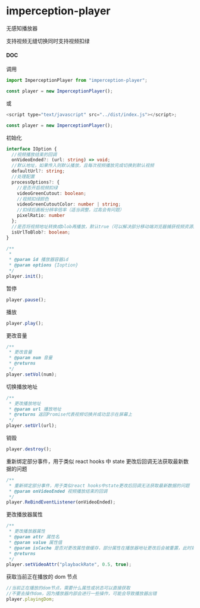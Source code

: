 # imperception-player

无感知播放器

支持视频无缝切换同时支持视频扣绿

#### DOC

调用

```js
import ImperceptionPlayer from "imperception-player";

const player = new ImperceptionPlayer();
```

或

```javascript
<script type="text/javascript" src="../dist/index.js"></script>;

const player = new ImperceptionPlayer();
```

初始化

```typescript
interface IOption {
  //视频播放结束的回调
  onVideoEnded?: (url: string) => void;
  //默认地址，如果传入则默认播放，且每次视频播放完成切换到默认视频
  defaultUrl?: string;
  //处理配置
  processOptions?: {
    //是否开启视频扣绿
    videoGreenCutout: boolean;
    //视频扣绿颜色
    videoGreenCutoutColor: number | string;
    //扣绿后画板分辨率倍率（适当调整，过高会有问题）
    pixelRatio: number
  };
  //是否将视频地址转换成blob再播放，默认true（可以解决部分移动端浏览器捕获视频资源问题，但会提高每次切换延迟，如果不涉及移动端可以自行取消）
  isUrlToBlob?: boolean;
}

/**
 *
 * @param id 播放器容器id
 * @param options {Ioption}
 */
player.init();
```

暂停

```typescript
player.pause();
```

播放

```typescript
player.play();
```

更改音量

```typescript
/**
 * 更改音量
 * @param num 音量
 * @returns
 */
player.setVol(num);
```

切换播放地址

```typescript
/**
 * 更改播放地址
 * @param url 播放地址
 * @returns 返回Promise代表视频切换并成功显示在屏幕上
 */
player.setUrl(url);
```

销毁

```typescript
player.destroy();
```

重新绑定部分事件，用于类似 react hooks 中 state 更改后回调无法获取最新数据的问题

```typescript
/**
 * 重新绑定部分事件，用于类似react hooks中state更改后回调无法获取最新数据的问题
 * @param onVideoEnded 视频播放结束的回调
 */
player.ReBindEventListener(onVideoEnded);
```

更改播放器属性

```typescript
/**
 * 更改播放器属性
 * @param attr 属性名
 * @param value 属性值
 * @param isCache 是否对更改属性做缓存，部分属性在播放器地址更改后会被重置，此时如需要保留则设置为true
 * @returns
 */
player.setVideoAttr("playbackRate", 0.5, true);
```

获取当前正在播放的 dom 节点

```typescript
//当前正在播放的dom节点，需要什么属性或状态可以直接获取
//不要去操作dom，因为播放器内部会进行一些操作，可能会导致播放器出错
player.playingDom;
```
